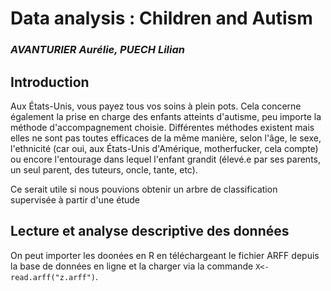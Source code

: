 # Data analysis : Children and Autism

### *AVANTURIER Aurélie, PUECH Lilian*

## Introduction

Aux États-Unis, vous payez tous vos soins à plein pots. Cela concerne également
la prise en charge des enfants atteints d'autisme, peu importe la méthode
d'accompagnement choisie. Différentes méthodes existent mais elles ne sont pas
toutes efficaces de la même manière, selon l'âge, le sexe, l'ethnicité (car oui,
aux États-Unis d'Amérique, motherfucker, cela compte) ou encore l'entourage dans
lequel l'enfant grandit (élevé.e par ses parents, un seul parent, des tuteurs,
oncle, tante, etc).

Ce serait utile si nous pouvions obtenir un arbre de classification supervisée
à partir d'une étude

## Lecture et analyse descriptive des données

On peut importer les doonées en R en téléchargeant le fichier ARFF depuis la
base de données en ligne et la charger via la commande ``X<-read.arff("z.arff")``.


